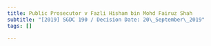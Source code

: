 ```yaml
---
title: Public Prosecutor v Fazli Hisham bin Mohd Fairuz Shah
subtitle: "[2019] SGDC 190 / Decision Date: 20\_September\_2019"
tags: []

---
```

